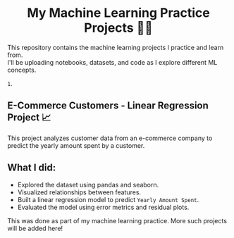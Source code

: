 <h1 align="center" size=50>My Machine Learning Practice Projects 📘🤖</h1>

This repository contains the machine learning projects I practice and learn from.  
I'll be uploading notebooks, datasets, and code as I explore different ML concepts.

`1`. <h2>E-Commerce Customers - Linear Regression Project 📈</h2>

This project analyzes customer data from an e-commerce company to predict the yearly amount spent by a customer.

## What I did:
- Explored the dataset using pandas and seaborn.
- Visualized relationships between features.
- Built a linear regression model to predict `Yearly Amount Spent`.
- Evaluated the model using error metrics and residual plots.

This was done as part of my machine learning practice. More such projects will be added here!
